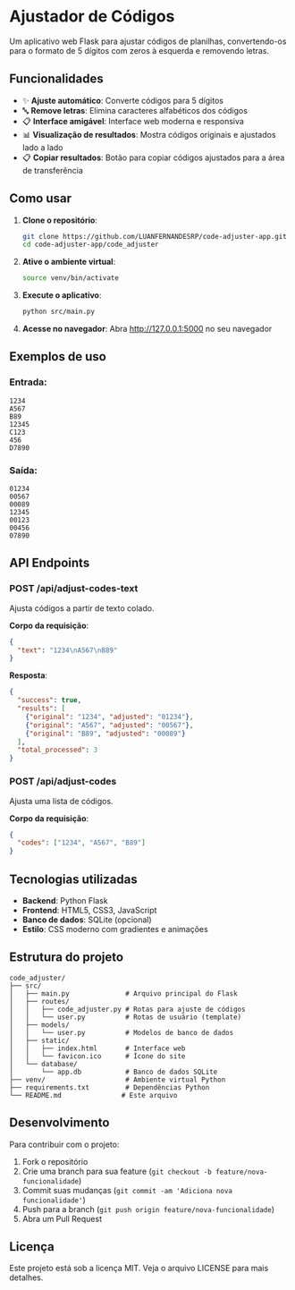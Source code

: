 # Ajustador de Códigos

Um aplicativo web Flask para ajustar códigos de planilhas, convertendo-os para o formato de 5 dígitos com zeros à esquerda e removendo letras.

## Funcionalidades

- ✨ **Ajuste automático**: Converte códigos para 5 dígitos
- 🔤 **Remove letras**: Elimina caracteres alfabéticos dos códigos
- 📋 **Interface amigável**: Interface web moderna e responsiva
- 📊 **Visualização de resultados**: Mostra códigos originais e ajustados lado a lado
- 📋 **Copiar resultados**: Botão para copiar códigos ajustados para a área de transferência

## Como usar

1. **Clone o repositório**:
   ```bash
   git clone https://github.com/LUANFERNANDESRP/code-adjuster-app.git
   cd code-adjuster-app/code_adjuster
   ```

2. **Ative o ambiente virtual**:
   ```bash
   source venv/bin/activate
   ```

3. **Execute o aplicativo**:
   ```bash
   python src/main.py
   ```

4. **Acesse no navegador**:
   Abra http://127.0.0.1:5000 no seu navegador

## Exemplos de uso

### Entrada:
```
1234
A567
B89
12345
C123
456
D7890
```

### Saída:
```
01234
00567
00089
12345
00123
00456
07890
```

## API Endpoints

### POST /api/adjust-codes-text
Ajusta códigos a partir de texto colado.

**Corpo da requisição**:
```json
{
  "text": "1234\nA567\nB89"
}
```

**Resposta**:
```json
{
  "success": true,
  "results": [
    {"original": "1234", "adjusted": "01234"},
    {"original": "A567", "adjusted": "00567"},
    {"original": "B89", "adjusted": "00089"}
  ],
  "total_processed": 3
}
```

### POST /api/adjust-codes
Ajusta uma lista de códigos.

**Corpo da requisição**:
```json
{
  "codes": ["1234", "A567", "B89"]
}
```

## Tecnologias utilizadas

- **Backend**: Python Flask
- **Frontend**: HTML5, CSS3, JavaScript
- **Banco de dados**: SQLite (opcional)
- **Estilo**: CSS moderno com gradientes e animações

## Estrutura do projeto

```
code_adjuster/
├── src/
│   ├── main.py              # Arquivo principal do Flask
│   ├── routes/
│   │   ├── code_adjuster.py # Rotas para ajuste de códigos
│   │   └── user.py          # Rotas de usuário (template)
│   ├── models/
│   │   └── user.py          # Modelos de banco de dados
│   ├── static/
│   │   ├── index.html       # Interface web
│   │   └── favicon.ico      # Ícone do site
│   └── database/
│       └── app.db           # Banco de dados SQLite
├── venv/                    # Ambiente virtual Python
├── requirements.txt         # Dependências Python
└── README.md               # Este arquivo
```

## Desenvolvimento

Para contribuir com o projeto:

1. Fork o repositório
2. Crie uma branch para sua feature (`git checkout -b feature/nova-funcionalidade`)
3. Commit suas mudanças (`git commit -am 'Adiciona nova funcionalidade'`)
4. Push para a branch (`git push origin feature/nova-funcionalidade`)
5. Abra um Pull Request

## Licença

Este projeto está sob a licença MIT. Veja o arquivo LICENSE para mais detalhes.
